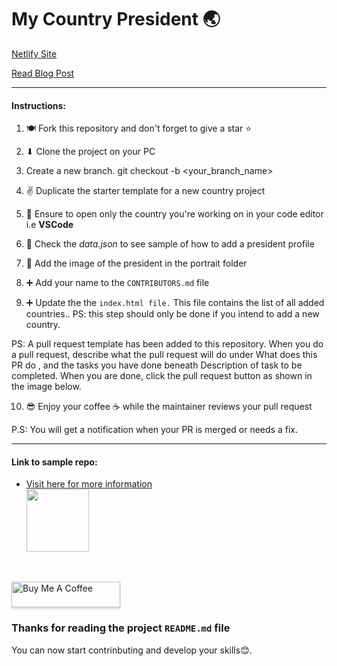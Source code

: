 # My Country President 🌏

[Netlify Site](https://mycountrypresident.netlify.app/Togo-Presidents/index.html)

[Read Blog Post](https://unclebigbay.com/open-source-project-for-everyone)

<hr />

#### Instructions:

1. 🍽 Fork this repository and don't forget to give a star ⭐

2. ⬇ Clone the project on your PC   

3.   Create a new branch.     git checkout -b <your_branch_name>

4. ✌ Duplicate the starter template for a new country project 

5. 🙏 Ensure to open only the country you're working on in your code editor i.e **VSCode**   

6. 👨‍ Check the _data.json_ to see sample of how to add a president profile   

7. 👤 Add the image of the president in the portrait folder   

8. ➕ Add your name to the `CONTRIBUTORS.md` file   
   
9. ➕ Update the the `index.html file.` This file contains the list of all added countries.. PS: this step should only be done if you intend to add a new country. 

  PS: A pull request template has been added to this repository. When you do a pull request, describe what the pull request will do under What does this PR do , and the tasks   you have done beneath Description of task to be completed. When you are done, click the pull request button as shown in the image below.

10. 😎 Enjoy your coffee ☕ while the maintainer reviews your pull request

P.S: You will get a notification when your PR is merged or needs a fix.


<hr />

#### Link to sample repo:
- <a href="https://github.com/unclebay143/nigeria-presidents">Visit here for more information <br> <img src="https://user-images.githubusercontent.com/58919619/135591298-34af9d47-95a4-49c3-83db-d159a7be12cf.png" width="100" ></a>

<br>

<a href="https://www.buymeacoffee.com/unclebigbay" target="_blank"><img src="https://www.buymeacoffee.com/assets/img/custom_images/orange_img.png" alt="Buy Me A Coffee" style="height: 41px !important;width: 174px !important;box-shadow: 0px 3px 2px 0px rgba(190, 190, 190, 0.5) !important;-webkit-box-shadow: 0px 3px 2px 0px rgba(190, 190, 190, 0.5) !important;" ></a>

### Thanks for reading the project `README.md` file

You can now start contrinbuting and develop your skills😊.
